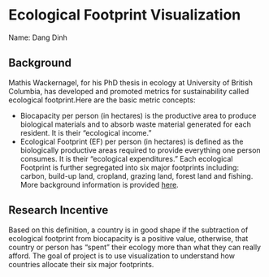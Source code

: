 
# Ecological Footprint Visualization

<!-- badges: start -->
<!-- badges: end -->

Name: Dang Dinh

## Background
Mathis Wackernagel, for his PhD thesis in ecology at University of British Columbia, has developed and promoted metrics for sustainability called ecological footprint.Here are the basic metric concepts:
* Biocapacity per person (in hectares) is the productive area to produce biological materials and to absorb waste material generated for each resident. It is their “ecological income.”
* Ecological Footprint (EF) per person (in hectares) is defined as the biologically productive areas required to provide everything one person consumes. It is their “ecological expenditures.” Each ecological Footprint is further segregated into six major footprints including: carbon, build-up land, cropland, grazing land, forest land and fishing.<br/>
More background information is provided [here](https://github.com/dinhdang94/ecological_footprint/blob/master/Report/Background%20and%20motivation.pdf).

## Research Incentive
Based on this definition, a country is in good shape if the subtraction of ecological footprint from biocapacity is a positive value, otherwise, that country or person has “spent” their ecology more than what they can really afford. The goal of project is to use visualization to understand how countries allocate their six major footprints.
